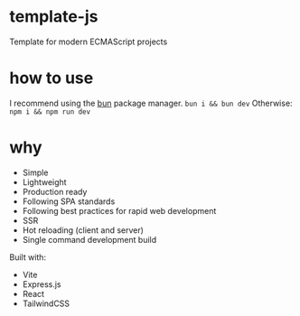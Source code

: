 # template-js
Template for modern ECMAScript projects

# how to use
I recommend using the [bun](https://bun.sh/) package manager.
```bun i && bun dev```
Otherwise:
```npm i && npm run dev```

# why
- Simple
- Lightweight
- Production ready
- Following SPA standards
- Following best practices for rapid web development
- SSR
- Hot reloading (client and server)
- Single command development build

Built with:
- Vite
- Express.js
- React
- TailwindCSS
